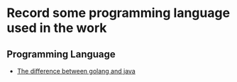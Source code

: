 # Record some programming language used in the work

## Programming Language

* [The difference between golang and java](https://github.com/oh-my-star/programming-language/blob/master/java-golang-defference.md)
